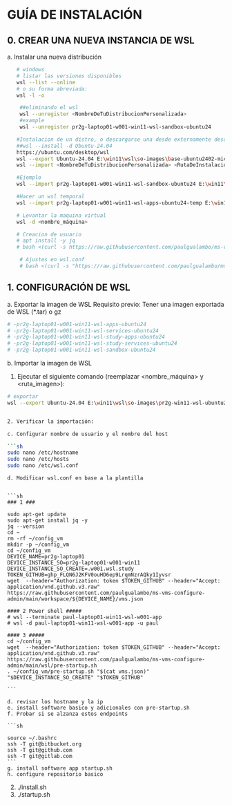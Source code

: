 # GUÍA DE INSTALACIÓN

## 0. CREAR UNA NUEVA INSTANCIA DE WSL

a. Instalar una nueva distribución
```sh
   # windows
   # listar las versiones disponibles
   wsl --list --online
   # o su forma abreviada:
   wsl -l -o

    ##eliminando el wsl
    wsl --unregister <NombreDeTuDistribucionPersonalizada>
    #example
    wsl --unregister pr2g-laptop01-w001-win11-wsl-sandbox-ubuntu24

   #Instalacion de un distro, o descargarse una desde externamente desde ubuntu
   ##wsl --install -d Ubuntu-24.04
   https://ubuntu.com/desktop/wsl
   wsl --export Ubuntu-24.04 E:\win11\wsl\so-images\base-ubuntu2402-microsoft-base-user-paul.tar
   wsl --import <NombreDeTuDistribucionPersonalizada> <RutaDeInstalacion> <RutaDelArchivoTarGz>

   #Ejemplo   
   wsl --import pr2g-laptop01-w001-win11-wsl-sandbox-ubuntu24 E:\win11\wsl\so-instances\pr2g-laptop01-w001-win11-wsl-sandbox-ubuntu24 E:\win11\wsl\so-images\base-ubuntu-24.04.2-wsl-amd64.gz

   #Hacer un wsl temporal
   wsl --import pr2g-laptop01-w001-win11-wsl-apps-ubuntu24-temp E:\win11\wsl\so-instances\pr2g-laptop01-w001-win11-wsl-apps-ubuntu24-temp E:\win11\wsl\so-images\base-ubuntu2402-microsoft-base-user-paul.tar

   # Levantar la maquina virtual
   wsl -d <nombre_máquina>

   # Creacion de usuario
   # apt install -y jq
   # bash <(curl -s https://raw.githubusercontent.com/paulgualambo/ms-vms-config/refs/heads/main/wsl/install.sh?${RANDOM}) '{"hostname":"pr2g-laptop01-w001-win11-wsl-sandbox-ubuntu24", "distro":"DEBIAN", "username":"paul", "email":"paul.gualambo@gmail.com", "password":"123456"}'

    # Ajustes en wsl.conf
    # bash <(curl -s "https://raw.githubusercontent.com/paulgualambo/ms-vms-config/refs/heads/main/wsl/wsl-config.sh?${RANDOM}") '{"hostname":"pr2g-laptop01-w001-win11-wsl-sandbox-ubuntu24", "distro":"DEBIAN", "username":"paul", "email":"paul.gualambo@gmail.com", "password":"123456"}'

```

## 1. CONFIGURACIÓN DE WSL

a. Exportar la imagen de WSL
Requisito previo: Tener una imagen exportada de WSL (\*.tar) o gz

```sh
# -pr2g-laptop01-w001-win11-wsl-apps-ubuntu24
# -pr2g-laptop01-w001-win11-wsl-services-ubuntu24
# -pr2g-laptop01-w001-win11-wsl-study-apps-ubuntu24
# -pr2g-laptop01-w001-win11-wsl-study-services-ubuntu24
# -pr2g-laptop01-w001-win11-wsl-sandbox-ubuntu24
```


b. Importar la imagen de WSL

1. Ejecutar el siguiente comando (reemplazar <nombre_máquina> y <ruta_imagen>):

```sh
# exportar
wsl --export Ubuntu-24.04 E:\win11\wsl\so-images\pr2g-win11-wsl-ubuntu24-image.tar


2. Verificar la importación:

c. Configurar nombre de usuario y el nombre del host

```sh
sudo nano /etc/hostname 
sudo nano /etc/hosts
sudo nano /etc/wsl.conf
```

    d. Modificar wsl.conf en base a la plantilla
    

    ```sh
    ### 1 ###

    sudo apt-get update
    sudo apt-get install jq -y
    jq --version
    cd ~
    rm -rf ~/config_vm
    mkdir -p ~/config_vm
    cd ~/config_vm
    DEVICE_NAME=pr2g-laptop01
    DEVICE_INSTANCE_SO=pr2g-laptop01-w001-win11
    DEVICE_INSTANCE_SO_CREATE=.w001.wsl.study
    TOKEN_GITHUB=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
    wget  --header="Authorization: token $TOKEN_GITHUB" --header="Accept: application/vnd.github.v3.raw" https://raw.githubusercontent.com/paulgualambo/ms-vms-configure-admin/main/workspace/${DEVICE_NAME}/vms.json

    #### 2 Power shell #####
    # wsl --terminate paul-laptop01-win11-wsl-w001-app
    # wsl -d paul-laptop01-win11-wsl-w001-app -u paul

    #### 3 #####
    cd ~/config_vm
    wget  --header="Authorization: token $TOKEN_GITHUB" --header="Accept: application/vnd.github.v3.raw" https://raw.githubusercontent.com/paulgualambo/ms-vms-configure-admin/main/wsl/pre-startup.sh
    . ~/config_vm/pre-startup.sh "$(cat vms.json)" "$DEVICE_INSTANCE_SO_CREATE" "$TOKEN_GITHUB"

    ```

    d. revisar los hostname y la ip
    e. install software basico y adicionales con pre-startup.sh
    f. Probar si se alzanza estos endpoints

    ```sh

    source ~/.bashrc
    ssh -T git@bitbucket.org
    ssh -T git@github.com
    ssh -T git@gitlab.com
    ```
    g. install software app startup.sh
    h. configure repositorio basico

2. ./install.sh
3. ./startup.sh
